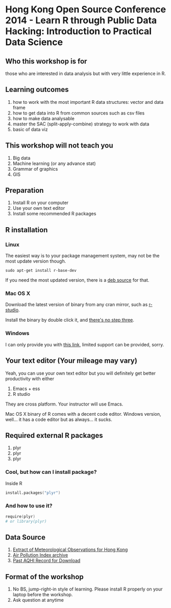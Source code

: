 # Hong Kong Open Source Conference 2014 - Learn R through Public Data Hacking: Introduction to Practical Data Science

## Who this workshop is for

those who are interested in data analysis but with very little experience in R.

## Learning outcomes

1. how to work with the most important R data structures: vector and data frame
2. how to get data into R from common sources such as csv files
3. how to make data analysable
4. master the SAC (split-apply-combine) strategy to work with data
5. basic of data viz

## This workshop will not teach you

1. Big data
2. Machine learning (or any advance stat)
3. Grammar of graphics
4. GIS

## Preparation

1. Install R on your computer
2. Use your own text editor
3. Install some recommended R packages

## R installation

### Linux

The easiest way is to your package management system, may not be the most update version though.

```{bash}
sudo apt-get install r-base-dev
```

If you need the most updated version, there is a [deb source](http://cran.r-project.org/bin/linux/ubuntu/README.html) for that.

### Mac OS X

Download the latest version of binary from any cran mirror, such as [r-studio](http://cran.rstudio.com/bin/macosx/).

Install the binary by double click it, and [there's no step three](http://www.youtube.com/watch?v=6uXJlX50Lj8).

### Windows

I can only provide you with [this link](http://cran.rstudio.com/bin/windows/), limited support can be provided, sorry.

## Your text editor (Your mileage may vary)

Yeah, you can use your own text editor but you will definitely get better productivity with either

1. Emacs + ess
2. R studio

They are cross platform. Your instructor will use Emacs.

Mac OS X binary of R comes with a decent code editor. Windows version, well... it has a code editor but as always... it sucks.

## Required external R packages

1. plyr
2. plyr
3. plyr

### Cool, but how can I install package?

Inside R

```s
install.packages("plyr")
```

### And how to use it?

```s
require(plyr)
# or library(plyr)
```

## Data Source

1. [Extract of Meteorological Observations for Hong Kong](http://www.hko.gov.hk/wxinfo/pastwx/extract.htm)
2. [Air Pollution Index archive](http://www.aqhi.gov.hk/en/related-websites/air-pollution-index.html)
3. [Past AQHI Record for Download](http://www.aqhi.gov.hk/en/aqhi/statistics-of-aqhi/past-aqhi-records.html)

## Format of the workshop

1. No BS, jump-right-in style of learning. Please install R properly on your laptop before the workshop.
2. Ask question at anytime


